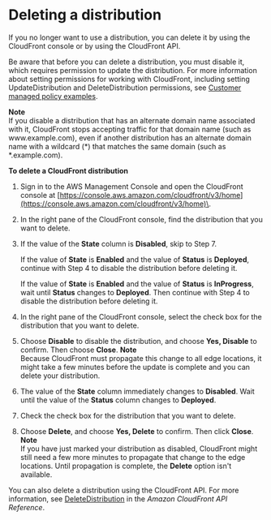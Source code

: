 # Deleting a distribution<a name="HowToDeleteDistribution"></a>

If you no longer want to use a distribution, you can delete it by using the CloudFront console or by using the CloudFront API\. 

Be aware that before you can delete a distribution, you must disable it, which requires permission to update the distribution\. For more information about setting permissions for working with CloudFront, including setting UpdateDistribution and DeleteDistribution permissions, see [Customer managed policy examples](access-control-managing-permissions.md#access-policy-examples-for-sdk-cli)\. 

**Note**  
If you disable a distribution that has an alternate domain name associated with it, CloudFront stops accepting traffic for that domain name \(such as www\.example\.com\), even if another distribution has an alternate domain name with a wildcard \(\*\) that matches the same domain \(such as \*\.example\.com\)\.<a name="HowToDeleteDistributionProcedure"></a>

**To delete a CloudFront distribution**

1. Sign in to the AWS Management Console and open the CloudFront console at [https://console.aws.amazon.com/cloudfront/v3/home](https://console.aws.amazon.com/cloudfront/v3/home)\.

1. In the right pane of the CloudFront console, find the distribution that you want to delete\.

1. If the value of the **State** column is **Disabled**, skip to Step 7\.

   If the value of **State** is **Enabled** and the value of **Status** is **Deployed**, continue with Step 4 to disable the distribution before deleting it\.

   If the value of **State** is **Enabled** and the value of **Status** is **InProgress**, wait until **Status** changes to **Deployed**\. Then continue with Step 4 to disable the distribution before deleting it\.

1. In the right pane of the CloudFront console, select the check box for the distribution that you want to delete\.

1. Choose **Disable** to disable the distribution, and choose **Yes, Disable** to confirm\. Then choose **Close**\.
**Note**  
Because CloudFront must propagate this change to all edge locations, it might take a few minutes before the update is complete and you can delete your distribution\.

1. The value of the **State** column immediately changes to **Disabled**\. Wait until the value of the **Status** column changes to **Deployed**\.

1. Check the check box for the distribution that you want to delete\.

1. Choose **Delete**, and choose **Yes, Delete** to confirm\. Then click **Close**\.
**Note**  
If you have just marked your distribution as disabled, CloudFront might still need a few more minutes to propagate that change to the edge locations\. Until propagation is complete, the **Delete** option isn't available\.

You can also delete a distribution using the CloudFront API\. For more information, see [DeleteDistribution](https://docs.aws.amazon.com/cloudfront/latest/APIReference/API_DeleteDistribution.html) in the *Amazon CloudFront API Reference*\.